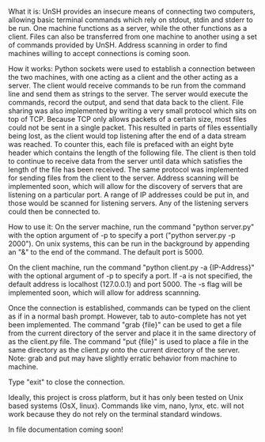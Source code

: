 What it is:
UnSH provides an insecure means of connecting two computers, allowing basic terminal commands which rely on stdout, stdin and stderr to be run.  One machine functions as a server, while the other functions as a client.  Files can also be transferred from one machine to another using a set of commands provided by UnSH.  Address scanning in order to find machines willing to accept connections is coming soon.

How it works:
Python sockets were used to establish a connection between the two machines, with one acting as a client and the other acting as a server.  The client would receive commands to be run from the command line and send them as strings to the server.  The server would execute the commands, record the output, and send that data back to the client.
File sharing was also implemented by writing a very small protocol which sits on top of TCP.  Because TCP only allows packets of a certain size, most files could not be sent in a single packet.  This resulted in parts of files essentially being lost, as the client would top listening after the end of a data stream was reached.  To counter this, each file is prefaced with an eight byte header which contains the length of the following file.  The client is then told to continue to receive data from the server until data which satisfies the length of the file has been received.
The same protocol was implemented for sending files from the client to the server.
Address scanning will be implemented soon, which will allow for the discovery of servers that are listening on a particular port.  A range of IP addresses could be put in, and those would be scanned for listening servers.  Any of the listening servers could then be connected to.

How to use it:
On the server machine, run the command "python server.py" with the option argument of -p to specify a port ("python server.py -p 2000").  On unix systems, this can be run in the background by appending an "&" to the end of the command.  The default port is 5000.

On the client machine, run the command "python client.py -a {IP-Address}" with the optional argument of -p to specify a port.  If -a is not specified, the default address is localhost (127.0.0.1) and port 5000.  The -s flag will be implemented soon, which will allow for address scannning.

Once the connection is established, commands can be typed on the client as if in a normal bash prompt.  However, tab to auto-complete has not yet been implemented.  The command "grab {file}" can be used to get a file from the current directory of the server and place it in the same directory of as the client.py file.  The command "put {file}" is used to place a file in the same directory as the client.py onto the current directory of the server.  Note: grab and put may have slightly erratic behavior from machine to machine.

Type "exit" to close the connection.

Ideally, this project is cross platform, but it has only been tested on Unix based systems (OsX, linux).
Commands like vim, nano, lynx, etc. will not work because they do not rely on the terminal standard windows. 

In file documentation coming soon!
